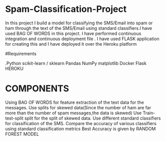 # Spam-Classification-Project

In this project I build a model for classifying the SMS/Email into spam or ham through the text of the SMS/Email using standard classifiers.I have used BAG OF WORDS in this project.  I have performed continuous integration and continuous deployment file . I have used FLASK application for  creating this  and I have deployed it over the Heroku platform




#Requirements

.Python
scikit-learn / sklearn
Pandas
NumPy
matplotlib
Docker
Flask
HEROKU


# COMPONENTS

Using BAG OF WORDS  for feature extraction of the text data for the messages.
Use splits for skewed data(Since the number of ham are far more than the number of spam messages,the data is skewed)
Use Train-test-split split for the split of skewed data.
Use different standard classifiers for classification of the SMS.
Compare the accuracy of various classifiers using standard classification metrics
Best Accuracy is given by RANDOM FOREST MODEL

